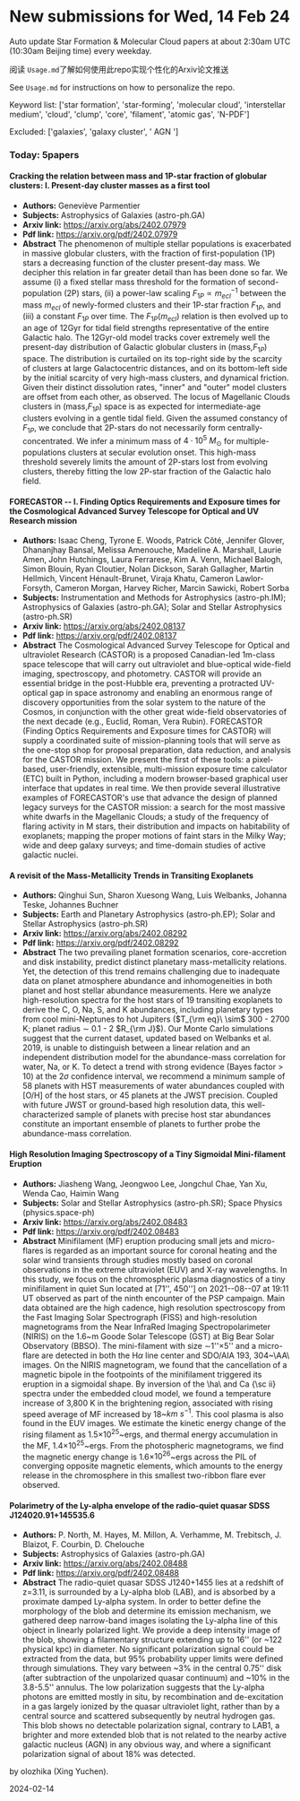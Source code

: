 # New submissions for Wed, 14 Feb 24
Auto update Star Formation & Molecular Cloud papers at about 2:30am UTC (10:30am Beijing time) every weekday.


阅读 `Usage.md`了解如何使用此repo实现个性化的Arxiv论文推送

See `Usage.md` for instructions on how to personalize the repo. 


Keyword list: ['star formation', 'star-forming', 'molecular cloud', 'interstellar medium', 'cloud', 'clump', 'core', 'filament', 'atomic gas', 'N-PDF']


Excluded: ['galaxies', 'galaxy cluster', ' AGN ']


### Today: 5papers 
#### Cracking the relation between mass and 1P-star fraction of globular  clusters: I. Present-day cluster masses as a first tool
 - **Authors:** Geneviève Parmentier
 - **Subjects:** Astrophysics of Galaxies (astro-ph.GA)
 - **Arxiv link:** https://arxiv.org/abs/2402.07979
 - **Pdf link:** https://arxiv.org/pdf/2402.07979
 - **Abstract**
 The phenomenon of multiple stellar populations is exacerbated in massive globular clusters, with the fraction of first-population (1P) stars a decreasing function of the cluster present-day mass. We decipher this relation in far greater detail than has been done so far. We assume (i) a fixed stellar mass threshold for the formation of second-population (2P) stars, (ii) a power-law scaling $F_{1P} \propto m_{ecl}^{-1}$ between the mass $m_{ecl}$ of newly-formed clusters and their 1P-star fraction $F_{1P}$, and (iii) a constant $F_{1P}$ over time. The $F_{1P}(m_{ecl})$ relation is then evolved up to an age of 12Gyr for tidal field strengths representative of the entire Galactic halo. The 12Gyr-old model tracks cover extremely well the present-day distribution of Galactic globular clusters in (mass,$F_{1P}$) space. The distribution is curtailed on its top-right side by the scarcity of clusters at large Galactocentric distances, and on its bottom-left side by the initial scarcity of very high-mass clusters, and dynamical friction. Given their distinct dissolution rates, "inner" and "outer" model clusters are offset from each other, as observed. The locus of Magellanic Clouds clusters in (mass,$F_{1P}$) space is as expected for intermediate-age clusters evolving in a gentle tidal field. Given the assumed constancy of $F_{1P}$, we conclude that 2P-stars do not necessarily form centrally-concentrated. We infer a minimum mass of $4 \cdot 10^5~M_{\odot}$ for multiple-populations clusters at secular evolution onset. This high-mass threshold severely limits the amount of 2P-stars lost from evolving clusters, thereby fitting the low 2P-star fraction of the Galactic halo field.
#### FORECASTOR -- I. Finding Optics Requirements and Exposure times for the  Cosmological Advanced Survey Telescope for Optical and UV Research mission
 - **Authors:** Isaac Cheng, Tyrone E. Woods, Patrick Côté, Jennifer Glover, Dhananjhay Bansal, Melissa Amenouche, Madeline A. Marshall, Laurie Amen, John Hutchings, Laura Ferrarese, Kim A. Venn, Michael Balogh, Simon Blouin, Ryan Cloutier, Nolan Dickson, Sarah Gallagher, Martin Hellmich, Vincent Hénault-Brunet, Viraja Khatu, Cameron Lawlor-Forsyth, Cameron Morgan, Harvey Richer, Marcin Sawicki, Robert Sorba
 - **Subjects:** Instrumentation and Methods for Astrophysics (astro-ph.IM); Astrophysics of Galaxies (astro-ph.GA); Solar and Stellar Astrophysics (astro-ph.SR)
 - **Arxiv link:** https://arxiv.org/abs/2402.08137
 - **Pdf link:** https://arxiv.org/pdf/2402.08137
 - **Abstract**
 The Cosmological Advanced Survey Telescope for Optical and ultraviolet Research (CASTOR) is a proposed Canadian-led 1m-class space telescope that will carry out ultraviolet and blue-optical wide-field imaging, spectroscopy, and photometry. CASTOR will provide an essential bridge in the post-Hubble era, preventing a protracted UV-optical gap in space astronomy and enabling an enormous range of discovery opportunities from the solar system to the nature of the Cosmos, in conjunction with the other great wide-field observatories of the next decade (e.g., Euclid, Roman, Vera Rubin). FORECASTOR (Finding Optics Requirements and Exposure times for CASTOR) will supply a coordinated suite of mission-planning tools that will serve as the one-stop shop for proposal preparation, data reduction, and analysis for the CASTOR mission. We present the first of these tools: a pixel-based, user-friendly, extensible, multi-mission exposure time calculator (ETC) built in Python, including a modern browser-based graphical user interface that updates in real time. We then provide several illustrative examples of FORECASTOR's use that advance the design of planned legacy surveys for the CASTOR mission: a search for the most massive white dwarfs in the Magellanic Clouds; a study of the frequency of flaring activity in M stars, their distribution and impacts on habitability of exoplanets; mapping the proper motions of faint stars in the Milky Way; wide and deep galaxy surveys; and time-domain studies of active galactic nuclei.
#### A revisit of the Mass-Metallicity Trends in Transiting Exoplanets
 - **Authors:** Qinghui Sun, Sharon Xuesong Wang, Luis Welbanks, Johanna Teske, Johannes Buchner
 - **Subjects:** Earth and Planetary Astrophysics (astro-ph.EP); Solar and Stellar Astrophysics (astro-ph.SR)
 - **Arxiv link:** https://arxiv.org/abs/2402.08292
 - **Pdf link:** https://arxiv.org/pdf/2402.08292
 - **Abstract**
 The two prevailing planet formation scenarios, core-accretion and disk instability, predict distinct planetary mass-metallicity relations. Yet, the detection of this trend remains challenging due to inadequate data on planet atmosphere abundance and inhomogeneities in both planet and host stellar abundance measurements. Here we analyze high-resolution spectra for the host stars of 19 transiting exoplanets to derive the C, O, Na, S, and K abundances, including planetary types from cool mini-Neptunes to hot Jupiters ($T_{\rm eq}\ \sim$ 300 - 2700 K; planet radius $\sim$ 0.1 - 2 $R_{\rm J}$). Our Monte Carlo simulations suggest that the current dataset, updated based on Welbanks et al. 2019, is unable to distinguish between a linear relation and an independent distribution model for the abundance-mass correlation for water, Na, or K. To detect a trend with strong evidence (Bayes factor > 10) at the 2$\sigma$ confidence interval, we recommend a minimum sample of 58 planets with HST measurements of water abundances coupled with [O/H] of the host stars, or 45 planets at the JWST precision. Coupled with future JWST or ground-based high resolution data, this well-characterized sample of planets with precise host star abundances constitute an important ensemble of planets to further probe the abundance-mass correlation.
#### High Resolution Imaging Spectroscopy of a Tiny Sigmoidal Mini-filament  Eruption
 - **Authors:** Jiasheng Wang, Jeongwoo Lee, Jongchul Chae, Yan Xu, Wenda Cao, Haimin Wang
 - **Subjects:** Solar and Stellar Astrophysics (astro-ph.SR); Space Physics (physics.space-ph)
 - **Arxiv link:** https://arxiv.org/abs/2402.08483
 - **Pdf link:** https://arxiv.org/pdf/2402.08483
 - **Abstract**
 Minifilament (MF) eruption producing small jets and micro-flares is regarded as an important source for coronal heating and the solar wind transients through studies mostly based on coronal observations in the extreme ultraviolet (EUV) and X-ray wavelengths. In this study, we focus on the chromospheric plasma diagnostics of a tiny minifilament in quiet Sun located at [71'', 450''] on 2021--08--07 at 19:11 UT observed as part of the ninth encounter of the PSP campaign. Main data obtained are the high cadence, high resolution spectroscopy from the Fast Imaging Solar Spectrograph (FISS) and high-resolution magnetograms from the Near InfraRed Imaging Spectropolarimeter (NIRIS) on the 1.6~m Goode Solar Telescope (GST) at Big Bear Solar Observatory (BBSO). The mini-filament with size $\sim$1''$\times$5'' and a micro-flare are detected in both the H$\alpha$ line center and SDO/AIA 193, 304~\AA\ images. On the NIRIS magnetogram, we found that the cancellation of a magnetic bipole in the footpoints of the minifilament triggered its eruption in a sigmoidal shape. By inversion of the \ha\ and Ca {\sc ii} spectra under the embedded cloud model, we found a temperature increase of 3,800 K in the brightening region, associated with rising speed average of MF increased by 18~$km~s^{-1}$. This cool plasma is also found in the EUV images. We estimate the kinetic energy change of the rising filament as 1.5$\times$$10^{25}$~ergs, and thermal energy accumulation in the MF, 1.4$\times$$10^{25}$~ergs. From the photospheric magnetograms, we find the magnetic energy change is 1.6$\times$$10^{26}$~ergs across the PIL of converging opposite magnetic elements, which amounts to the energy release in the chromosphere in this smallest two-ribbon flare ever observed.
#### Polarimetry of the Ly-alpha envelope of the radio-quiet quasar SDSS  J124020.91+145535.6
 - **Authors:** P. North, M. Hayes, M. Millon, A. Verhamme, M. Trebitsch, J. Blaizot, F. Courbin, D. Chelouche
 - **Subjects:** Astrophysics of Galaxies (astro-ph.GA)
 - **Arxiv link:** https://arxiv.org/abs/2402.08488
 - **Pdf link:** https://arxiv.org/pdf/2402.08488
 - **Abstract**
 The radio-quiet quasar SDSS J1240+1455 lies at a redshift of z=3.11, is surrounded by a Ly-alpha blob (LAB), and is absorbed by a proximate damped Ly-alpha system. In order to better define the morphology of the blob and determine its emission mechanism, we gathered deep narrow-band images isolating the Ly-alpha line of this object in linearly polarized light. We provide a deep intensity image of the blob, showing a filamentary structure extending up to 16'' (or ~122 physical kpc) in diameter. No significant polarization signal could be extracted from the data, but 95% probability upper limits were defined through simulations. They vary between ~3% in the central 0.75'' disk (after subtraction of the unpolarized quasar continuum) and ~10% in the 3.8-5.5'' annulus. The low polarization suggests that the Ly-alpha photons are emitted mostly in situ, by recombination and de-excitation in a gas largely ionized by the quasar ultraviolet light, rather than by a central source and scattered subsequently by neutral hydrogen gas. This blob shows no detectable polarization signal, contrary to LAB1, a brighter and more extended blob that is not related to the nearby active galactic nucleus (AGN) in any obvious way, and where a significant polarization signal of about 18% was detected.


by olozhika (Xing Yuchen). 


2024-02-14
